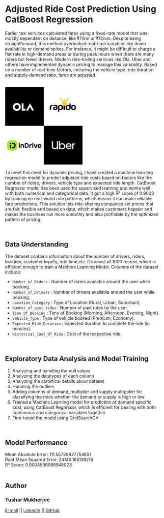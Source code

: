 # Adjusted Ride Cost Prediction Using CatBoost Regression
<p>Earlier taxi services calculated fares using a fixed-rate model that was mostly dependent on distance, like ₹7/km or ₹12/km. Despite being straightforward, this method overlooked real-time variables like driver availability or demand spikes. For instance, it might be difficult to charge a flat rate in high-demand areas or during peak hours when there are many riders but fewer drivers. Modern ride-hailing services like Ola, Uber and others have implemented dynamic pricing to manage this variability. Based on a number of real-time factors, including the vehicle type, ride duration and supply-demand ratio, fares are adjusted.</p>
<br>
<img src='cab_service_logo.webp' height=50% width=50%>
<br>
<p>To meet this need for dynamic pricing, I have created a machine learning regression model to predict adjusted ride costs based on factors like the number of riders, drivers, vehicle type and expected ride length. CatBoost Regressor model has been used for supervised learning and works well with both numerical and categorical data. It got a high R² score of 0.9003 by training on real-world ride patterns, which means it can make reliable fare predictions. This solution lets ride-sharing companies set prices that are fair, flexible and based on data, which makes customers happier and makes the business run more smoothly and also profitable by the optimized pattern of pricing.</p>
<br>

## Data Understanding
  The dataset contains information about the number of drivers, riders, location, customer loyalty, ride time,etc. It consist of 1000 record, which is efficient enough to train a Machine Learning Model. Columns of the dataset include:
<ul>
  <li><code>Number_of_Riders</code> : Number of riders available around the user while booking.</li>
  <li><code>Number_of_Drivers</code> : Number of drivers available around the user while booking.</li>
  <li><code>Location_Category</code> : Type of Location (Rural, Urban, Suburban).</li>
  <li><code>Number_of_past_rides</code> : Number of past rides by the user.</li>
  <li><code>Time_Of_Booking</code> : Time of Booking (Morning, Afternoon, Evening, Night).</li>
  <li><code>Vehicle_Type</code> : Type of vehicle booked (Premium, Economy).</li>
  <li><code>Expected_Ride_Duration</code> : Expected duration to complete the ride (in minutes).</li>
  <li><code>Historical_Cost_Of_Ride</code> : Cost of the respective ride.</li>
</ul>
<br>

## Exploratory Data Analysis and Model Training
<ol>
  <li>Analyzing and handling the null values</li>
  <li>Analyzing the datatypes of each column</li>
  <li>Analyzing the statistical details about dataset</li>
  <li>Handling the outliers</li>
  <li>Adding columns of demand_multiplier and supply multipplier for classifying the rides whether the demand or supply is high or low</li>
  <li>Trained a Machine Learning model for prediction of demand specific cost, using CatBoost Regressor, which is efficient for dealing with both continuous and categorical variables together</li>
  <li>Fine-tuned the model using GridSearchCV</li>
</ol>
<br>

## Model Performance
Mean Absolute Error: 111.55729827754651
<br>
Root Mean Squared Error: 24149.185139218
<br>
R² Score: 0.9008536088948023
<br><br>


## Author
### Tushar Mukherjee 

<a href="mailto: mukherjeetushar78@gmail.com">E-mail</a> || <a href="https://www.linkedin.com/in/tushar-mukherjee-b8516028a">LinkedIn</a> || <a href="https://github.com/GocoVoid">GitHub</a>
